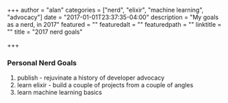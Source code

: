 +++
author = "alan"
categories = ["nerd", "elixir", "machine learning", "advocacy"]
date = "2017-01-01T23:37:35-04:00"
description = "My goals as a nerd, in 2017"
featured = ""
featuredalt = ""
featuredpath = ""
linktitle = ""
title = "2017 nerd goals"

+++

### Personal Nerd Goals

1. publish - rejuvinate a history of developer advocacy
2. learn elixir - build a couple of projects from a couple of angles
3. learn machine learning basics


